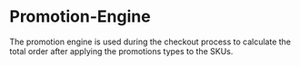 # Promotion-Engine
The promotion engine is used during the checkout process to calculate the total order after applying the promotions types to the SKUs.
